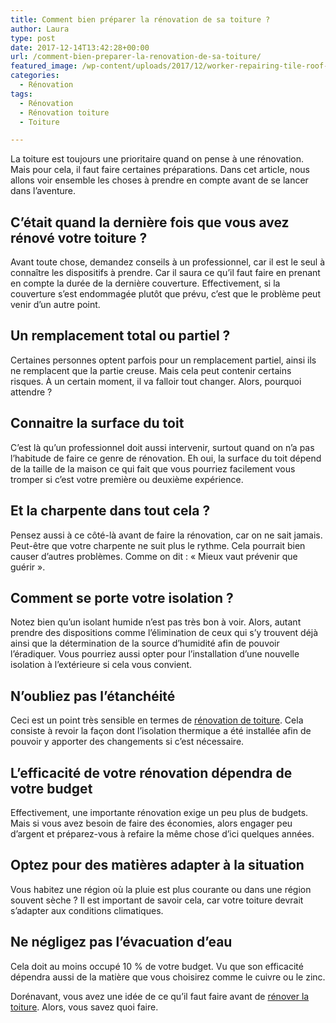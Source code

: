 ```yaml
---
title: Comment bien préparer la rénovation de sa toiture ?
author: Laura
type: post
date: 2017-12-14T13:42:28+00:00
url: /comment-bien-preparer-la-renovation-de-sa-toiture/
featured_image: /wp-content/uploads/2017/12/worker-repairing-tile-roof-shutterstock147636110-p.jpg
categories:
  - Rénovation
tags:
  - Rénovation
  - Rénovation toiture
  - Toiture

---
```

La toiture est toujours une prioritaire quand on pense à une rénovation. Mais pour cela, il faut faire certaines préparations. Dans cet article, nous allons voir ensemble les choses à prendre en compte avant de se lancer dans l’aventure.

## C&#8217;était quand la dernière fois que vous avez rénové votre toiture ?

Avant toute chose, demandez conseils à un professionnel, car il est le seul à connaître les dispositifs à prendre. Car il saura ce qu’il faut faire en prenant en compte la durée de la dernière couverture. Effectivement, si la couverture s’est endommagée plutôt que prévu, c’est que le problème peut venir d’un autre point.

## Un remplacement total ou partiel ?

Certaines personnes optent parfois pour un remplacement partiel, ainsi ils ne remplacent que la partie creuse. Mais cela peut contenir certains risques. À un certain moment, il va falloir tout changer. Alors, pourquoi attendre ?

## Connaitre la surface du toit

C’est là qu’un professionnel doit aussi intervenir, surtout quand on n’a pas l’habitude de faire ce genre de rénovation. Eh oui, la surface du toit dépend de la taille de la maison ce qui fait que vous pourriez facilement vous tromper si c’est votre première ou deuxième expérience.

## Et la charpente dans tout cela ?

Pensez aussi à ce côté-là avant de faire la rénovation, car on ne sait jamais. Peut-être que votre charpente ne suit plus le rythme. Cela pourrait bien causer d’autres problèmes. Comme on dit : « Mieux vaut prévenir que guérir ».

## Comment se porte votre isolation ?

Notez bien qu’un isolant humide n’est pas très bon à voir. Alors, autant prendre des dispositions comme l’élimination de ceux qui s’y trouvent déjà ainsi que la détermination de la source d’humidité afin de pouvoir l’éradiquer. Vous pourriez aussi opter pour l’installation d’une nouvelle isolation à l’extérieure si cela vous convient.

## N’oubliez pas l’étanchéité

Ceci est un point très sensible en termes de [rénovation de toiture][1]. Cela consiste à revoir la façon dont l’isolation thermique a été installée afin de pouvoir y apporter des changements si c’est nécessaire.

## L’efficacité de votre rénovation dépendra de votre budget

Effectivement, une importante rénovation exige un peu plus de budgets. Mais si vous avez besoin de faire des économies, alors engager peu d’argent et préparez-vous à refaire la même chose d’ici quelques années.

## Optez pour des matières adapter à la situation

Vous habitez une région où la pluie est plus courante ou dans une région souvent sèche ? Il est important de savoir cela, car votre toiture devrait s’adapter aux conditions climatiques.

## Ne négligez pas l’évacuation d’eau

Cela doit au moins occupé 10 % de votre budget. Vu que son efficacité dépendra aussi de la matière que vous choisirez comme le cuivre ou le zinc.

Dorénavant, vous avez une idée de ce qu’il faut faire avant de [rénover la toiture][2]. Alors, vous savez quoi faire.

 [1]: https://www.technitoit.com/renovation-toiture/
 [2]: https://fr.wikipedia.org/wiki/Couvreur